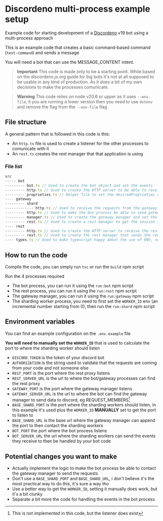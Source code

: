 # Discordeno multi-process example setup

Example code for starting development of a [Discordeno](https://github.com/discordeno/discordeno) v19 bot using a multi-process approach

This is an example code that creates a basic command-based command (`test-command`) and sends a message

You will need a bot that can use the MESSAGE_CONTENT intent.

> **Important**
> This code is made only to be a starting point. While based on the discordeno.js.org guide for big bots it's not
> at all supposed to be usable in any kind of production. As it does a bit of my own decisions to make the processes comunicate.

> **Warning**
> This code relies on node v20.6 or upper as it uses `--env-file`, it you are running a lower version then you need to use `dotenv`
> and remove the flag from the `--env-file` flag

## File structure

A general pattern that is followed in this code is this:

- An `http.ts` file is used to create a listener for the other processes to comunicate with it
- An `rest.ts` creates the rest manager that that application is using

### File list

```ts
src
----- bot
--------- bot.ts // Used to create the bot object and set the events
--------- http.ts // Used to create the HTTP server to be able to receive the events from the shards
--------- proprieties.ts // Helper file to set the desiredProprieties of the transformers
---- gateway
--------- shard
------------- http.ts // Used to receive the requests from the gateway manager and handle them accordingly (eg. identify a new shard)
--------- http.ts // Used to make the bot process be able to send gateway messages [Not actually implemented]
--------- manager.ts // Used to create the gateway manager and set the tellWorkerToIdentify to then comunicate the workers processes to identify
--------- rest.ts // Used to create a rest manager to get the session information from discord
---- rest
--------- http.ts // Used to create the HTTP server to receive the rest requests and forward them to discord
--------- rest.ts // Used to create the rest manager that sends the requests to discord
---- types.ts // Used to make typescript happy about the use of ENV, not actually relevant to the functionality
```

## How to run the code

Compile the code, you can simply run `tsc` or run the `build` npm script

Run the 4 processes required

- The bot process, you can run it using the `run:bot` npm script
- The rest process, you can run it using the `run:rest` npm script
- The gateway manager, you can run it using the `run:gateway` npm script
- The sharding worker process, you need to first set the `WORKER_ID` env (an incremental number starting from 0), then run the `run:shard` npm script

## Environment variables

You can find an example configuration on the `.env.example` file

**You will need to manually set the `WORKER_ID`** that is used to calculate the port to where the sharding worker should listen

- `DISCORD_TOKEN` is the token of your discord bot
- `AUTHORIZATION` is the string used to validate that the requests are coming from your code and not someone else
- `REST_PORT` is the port where the rest proxy listens
- `REST_SERVER_URL` is the url to where the bot/gateway processes can find the rest proxy
- `GATEWAY_PORT` is the port where the gateway manager listens
- `GATEWAY_SERVER_URL` is the url to where the bot can find the gateway manager to send data to discord, eg REQUEST_MEMBERS[^gateway]
- `BASE_SHARD_PORT` is the port where the sharding workers should listen, in this example it's used plus the `WORKER_ID` **MANUALLY** set to get the port to listen to
- `BASE_SHARD_URL` is the base url where the gateway manager can append the port to then contact the sharding workers
- `BOT_PORT` the port where the bot process listens
- `BOT_SERVER_URL` the url where the sharding workers can send the events they receive to then be handled by your bot code

[^gateway]: This is not implemented in this code, but the listener does exist

## Potential changes you want to make

- Actually implement the logic to make the bot process be able to contact the gateway manager to send the requests
- Don't use a `BASE_SHARD_PORT` and `BASE_SHARD_URL`, i don't believe it's the most practical way to do this, it's sure a way tho
- Use a better way to get the `WORKER_ID`, setting it manually does work, but it's a bit clunky
- Separate a bit more the code for handling the events in the bot process
